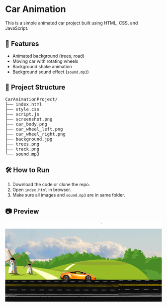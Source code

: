 # Car Animation

This is a simple animated car project built using HTML, CSS, and JavaScript.

## 🚗 Features

- Animated background (trees, road)
- Moving car with rotating wheels
- Background shake animation
- Background sound effect (`sound.mp3`)

## 📂 Project Structure
<pre>CarAnimationProject/
├── index.html
├── style.css
├── script.js
├── screenshot.png
├── car_body.png
├── car_wheel_left.png
├── car_wheel_right.png
├── background.jpg
├── trees.png
├── track.png
└── sound.mp3 </pre>

## 🛠️ How to Run

1. Download the code or clone the repo.
2. Open `index.html` in browser.
3. Make sure all images and `sound.mp3` are in same folder.

## 📷 Preview

![Car Animation Screenshot](screenshot.png)

